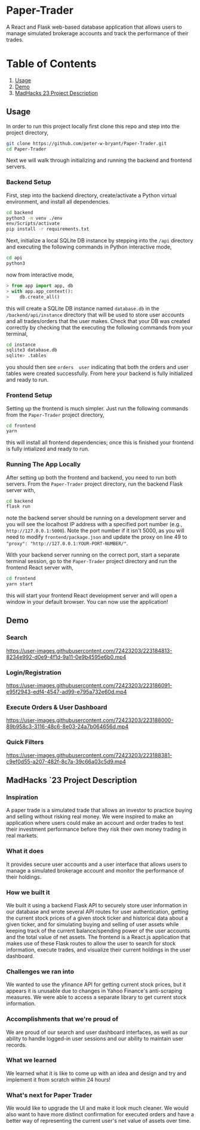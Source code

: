 # Paper-Trader
A React and Flask web-based database application that allows users to manage simulated brokerage accounts and track the performance of their trades.

# Table of Contents
1. [Usage](#Usage)
2. [Demo](#Demo)
3. [MadHacks 23 Project Description](#madhacks-23-project-description)

## Usage
In order to run this project locally first clone this repo and step into the project directory,

```bash
git clone https://github.com/peter-w-bryant/Paper-Trader.git
cd Paper-Trader
```
Next we will walk through initializing and running the backend and frontend servers.

### Backend Setup
First, step into the backend directory, create/activate a Python virtual environment, and install all dependencies.

```bash
cd backend
python3 -m venv ./env
env/Scripts/activate
pip install -r requirements.txt
```
Next, initialize a local SQLite DB instance by stepping into the ```/api``` directory and executing the following commands in Python interactive mode,

```bash
cd api
python3
```
now from interactive mode,

```python
> from app import app, db
> with app.app_context():
>    db.create_all()
```

this will create a SQLite DB instance named ```database.db``` in the ```/backend/api/instance``` directory that will be used to store user accounts and all trades/orders that the user makes. Check that your DB was created correctly by checking that the executing the following commands from your terminal,
```bash
cd instance
sqlite3 database.db
sqlite> .tables
```
you should then see ```orders  user``` indicating that both the orders and user tables were created successfully. From here your backend is fully initialized and ready to run.

### Frontend Setup
Setting up the frontend is much simpler. Just run the following commands from the ```Paper-Trader``` project directory,

```bash
cd frontend
yarn
```
this will install all frontend dependencies; once this is finished your frontend is fully intialized and ready to run.

### Running The App Locally
After setting up both the frontend and backend, you need to run both servers. From the ```Paper-Trader``` project directory, run the backend Flask server with,

```bash
cd backend
flask run
```
note the backend server should be running on a development server and you will see the localhost IP address with a specified port number (e.g., ```http://127.0.0.1:5000```). Note the port number if it isn't 5000, as you will need to modify ```frontend/package.json``` and update the proxy on line 49 to ```"proxy": "http://127.0.0.1:YOUR-PORT-NUMBER/"```.

With your backend server running on the correct port, start a separate terminal session, go to the ```Paper-Trader``` project directory and run the frontend React server with,

```bash
cd frontend
yarn start
```
this will start your frontend React development server and will open a window in your default browser. You can now use the application!

## Demo

### Search
https://user-images.githubusercontent.com/72423203/223184813-8234e992-d0e9-4f1d-9a11-0e9b4595e6b0.mp4

### Login/Registration
https://user-images.githubusercontent.com/72423203/223186091-e95f2943-edf4-4547-ad99-e795a732e60d.mp4

### Execute Orders & User Dashboard
https://user-images.githubusercontent.com/72423203/223188000-89b958c3-3116-48c6-8e03-24a7b064656d.mp4

### Quick Filters
https://user-images.githubusercontent.com/72423203/223188381-c9ef0d55-a207-482f-8c7a-39c66a03c5d9.mp4

## MadHacks `23 Project Description
### Inspiration
A paper trade is a simulated trade that allows an investor to practice buying and selling without risking real money. We were inspired to make an application where users could make an account and order trades to test their investment performance before they risk their own money trading in real markets. 

### What it does
It provides secure user accounts and a user interface that allows users to manage a simulated brokerage account and monitor the performance of their holdings.

### How we built it
We built it using a backend Flask API to securely store user information in our database and wrote several API routes for user authentication, getting the current stock prices of a given stock ticker and historical data about a given ticker, and for simulating buying and selling of user assets while keeping track of the current balance/spending power of the user accounts and the total value of net assets. The frontend is a React.js application that makes use of these Flask routes to allow the user to search for stock information, execute trades, and visualize their current holdings in the user dashboard.

### Challenges we ran into
We wanted to use the yfinance API for getting current stock prices, but it appears it is unusable due to changes in Yahoo Finance's anti-scraping measures. We were able to access a separate library to get current stock information.

### Accomplishments that we're proud of
We are proud of our search and user dashboard interfaces, as well as our ability to handle logged-in user sessions and our ability to maintain user records.

### What we learned
We learned what it is like to come up with an idea and design and try and implement it from scratch within 24 hours!

### What's next for Paper Trader
We would like to upgrade the UI and make it look much cleaner. We would also want to have more distinct confirmation for executed orders and have a better way of representing the current user's net value of assets over time.
